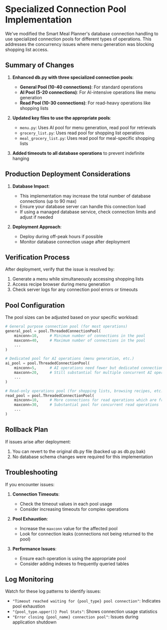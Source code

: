 # Specialized Connection Pool Implementation

We've modified the Smart Meal Planner's database connection handling to use specialized connection pools for different types of operations. This addresses the concurrency issues where menu generation was blocking shopping list access.

## Summary of Changes

1. **Enhanced db.py with three specialized connection pools**:
   - **General Pool (10-40 connections)**: For standard operations
   - **AI Pool (5-20 connections)**: For AI-intensive operations like menu generation
   - **Read Pool (10-30 connections)**: For read-heavy operations like shopping lists

2. **Updated key files to use the appropriate pools**:
   - `menu.py`: Uses AI pool for menu generation, read pool for retrievals
   - `grocery_list.py`: Uses read pool for shopping list operations
   - `meal_grocery_list.py`: Uses read pool for meal-specific shopping lists

3. **Added timeouts to all database operations** to prevent indefinite hanging

## Production Deployment Considerations

1. **Database Impact**:
   - This implementation may increase the total number of database connections (up to 90 max)
   - Ensure your database server can handle this connection load
   - If using a managed database service, check connection limits and adjust if needed

2. **Deployment Approach**:
   - Deploy during off-peak hours if possible
   - Monitor database connection usage after deployment

## Verification Process

After deployment, verify that the issue is resolved by:

1. Generate a menu while simultaneously accessing shopping lists
2. Access recipe browser during menu generation
3. Check server logs for any connection pool errors or timeouts

## Pool Configuration

The pool sizes can be adjusted based on your specific workload:

```python
# General purpose connection pool (for most operations)
general_pool = pool.ThreadedConnectionPool(
    minconn=10,     # Minimum number of connections in the pool
    maxconn=40,     # Maximum number of connections in the pool
    ...
)

# Dedicated pool for AI operations (menu generation, etc.)
ai_pool = pool.ThreadedConnectionPool(
    minconn=5,      # AI operations need fewer but dedicated connections
    maxconn=20,     # Still substantial for multiple concurrent AI operations
    ...
)

# Read-only operations pool (for shopping lists, browsing recipes, etc.)
read_pool = pool.ThreadedConnectionPool(
    minconn=10,     # More connections for read operations which are frequent
    maxconn=30,     # Substantial pool for concurrent read operations
    ...
)
```

## Rollback Plan

If issues arise after deployment:

1. You can revert to the original db.py file (backed up as db.py.bak)
2. No database schema changes were required for this implementation

## Troubleshooting

If you encounter issues:

1. **Connection Timeouts**:
   - Check the timeout values in each pool usage
   - Consider increasing timeouts for complex operations

2. **Pool Exhaustion**:
   - Increase the `maxconn` value for the affected pool
   - Look for connection leaks (connections not being returned to the pool)

3. **Performance Issues**:
   - Ensure each operation is using the appropriate pool
   - Consider adding indexes to frequently queried tables

## Log Monitoring

Watch for these log patterns to identify issues:

- `"Timeout reached waiting for {pool_type} pool connection"`: Indicates pool exhaustion
- `"{pool_type.upper()} Pool Stats"`: Shows connection usage statistics
- `"Error closing {pool_name} connection pool"`: Issues during application shutdown